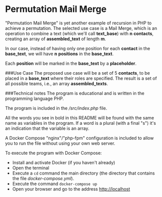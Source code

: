# Permutation Mail Merge
"Permutation Mail Merge" is yet another example of recursion in PHP to achieve a permutation.
The selected use case is a Mail Merge, which is an operation to combine a text (which we'll call **text_base**)
with **n** **contacts**, creating an array of **assembled_text** of length **m**.

In our case, instead of having only one position for each **contact** in the **base_text**,
we will have **n** **positions** in the **base_text**.

Each **position** will be marked in the **base_text** by a **placeholder**.

###Use Case
The proposed use case will be a set of 5 **contacts**, to be placed in a **base_text** where their roles are specified.
The result is a set of all possible teams, i.e., an array  **assembled_texts**.

###Technical notes
The program is educational and is written in the programming language PHP.

The program is included in the _/src/index.php_ file.

All the words you see in bold in this README will be found with the same name as variables in the program.
If a word is a plural (with a final "s") it's an indication that the variable is an array.

A Docker Compose "nginx"/"php-fpm" configuration is included 
to allow you to run the file without using your own web server.

To execute the program with Docker Compose:

- Install and activate Docker (if you haven't already)
- Open the terminal
- Execute a `cd` command the main directory (the directory that contains the file _docker-compose.yml_).
- Execute the command `docker-compose up`
- Open your browser and go to the address  [http://localhost](http://localhost)

